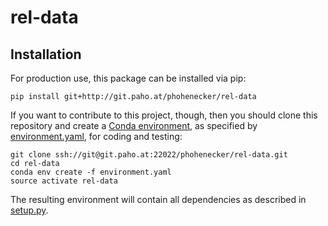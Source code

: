 rel-data
========


Installation
------------

For production use, this package can be installed via pip:
```
pip install git+http://git.paho.at/phohenecker/rel-data
```

If you want to contribute to this project, though, then you should clone this repository and create a
[Conda environment](https://conda.io/docs/), as specified by [environment.yaml](./environment.yaml), for
coding and testing:
```
git clone ssh://git@git.paho.at:22022/phohenecker/rel-data.git
cd rel-data
conda env create -f environment.yaml
source activate rel-data
```
The resulting environment will contain all dependencies as described in [setup.py](./setup.py).
